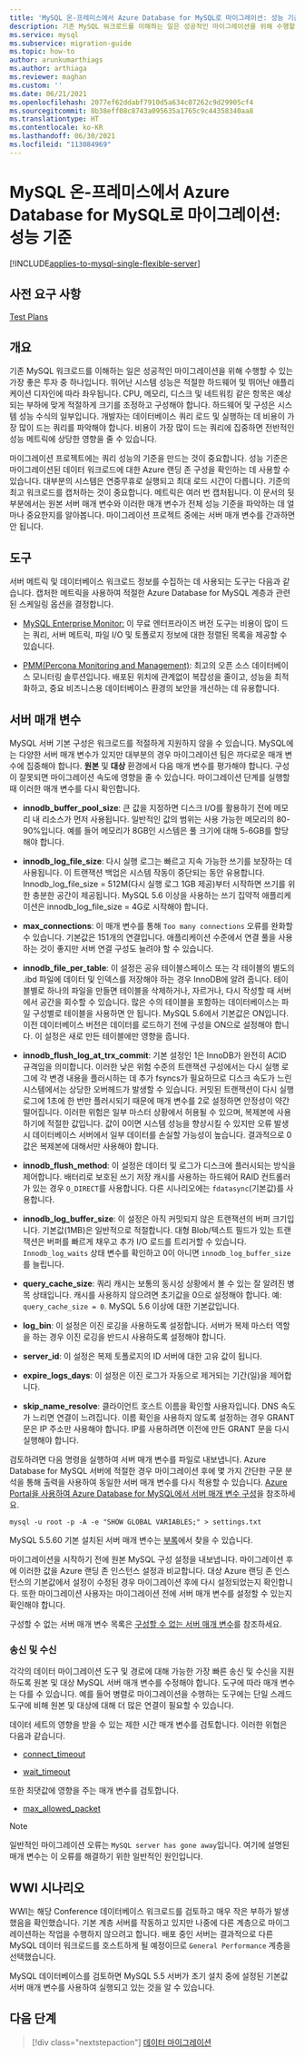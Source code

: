 ```yaml
---
title: 'MySQL 온-프레미스에서 Azure Database for MySQL로 마이그레이션: 성능 기준'
description: 기존 MySQL 워크로드를 이해하는 일은 성공적인 마이그레이션을 위해 수행할 수 있는 가장 좋은 투자 중 하나입니다.
ms.service: mysql
ms.subservice: migration-guide
ms.topic: how-to
author: arunkumarthiags
ms.author: arthiaga
ms.reviewer: maghan
ms.custom: ''
ms.date: 06/21/2021
ms.openlocfilehash: 2077ef62ddabf7910d5a634c07262c9d29905cf4
ms.sourcegitcommit: 8b38eff08c8743a095635a1765c9c44358340aa8
ms.translationtype: HT
ms.contentlocale: ko-KR
ms.lasthandoff: 06/30/2021
ms.locfileid: "113084969"
---
```

# <a name="migrate-mysql-on-premises-to-azure-database-for-mysql-performance-baselines"></a>MySQL 온-프레미스에서 Azure Database for MySQL로 마이그레이션: 성능 기준

[!INCLUDE[applies-to-mysql-single-flexible-server](../../includes/applies-to-mysql-single-flexible-server.md)]

## <a name="prerequisites"></a>사전 요구 사항

[Test Plans](06-test-plans.md)

## <a name="overview"></a>개요

기존 MySQL 워크로드를 이해하는 일은 성공적인 마이그레이션을 위해 수행할 수 있는 가장 좋은 투자 중 하나입니다. 뛰어난 시스템 성능은 적절한 하드웨어 및 뛰어난 애플리케이션 디자인에 따라 좌우됩니다. CPU, 메모리, 디스크 및 네트워킹 같은 항목은 예상되는 부하에 맞게 적절하게 크기를 조정하고 구성해야 합니다. 하드웨어 및 구성은 시스템 성능 수식의 일부입니다. 개발자는 데이터베이스 쿼리 로드 및 실행하는 데 비용이 가장 많이 드는 쿼리를 파악해야 합니다. 비용이 가장 많이 드는 쿼리에 집중하면 전반적인 성능 메트릭에 상당한 영향을 줄 수 있습니다.

마이그레이션 프로젝트에는 쿼리 성능의 기준을 만드는 것이 중요합니다. 성능 기준은 마이그레이션된 데이터 워크로드에 대한 Azure 랜딩 존 구성을 확인하는 데 사용할 수 있습니다. 대부분의 시스템은 연중무휴로 실행되고 최대 로드 시간이 다릅니다. 기준의 최고 워크로드를 캡처하는 것이 중요합니다. 메트릭은 여러 번 캡처됩니다. 이 문서의 뒷부분에서는 원본 서버 매개 변수와 이러한 매개 변수가 전체 성능 기준을 파악하는 데 얼마나 중요한지를 알아봅니다. 마이그레이션 프로젝트 중에는 서버 매개 변수를 간과하면 안 됩니다.

## <a name="tools"></a>도구

서버 메트릭 및 데이터베이스 워크로드 정보를 수집하는 데 사용되는 도구는 다음과 같습니다. 캡처한 메트릭을 사용하여 적절한 Azure Database for MySQL 계층과 관련된 스케일링 옵션을 결정합니다.

  - [MySQL Enterprise Monitor:](https://www.mysql.com/products/enterprise/monitor.html) 이 무료 엔터프라이즈 버전 도구는 비용이 많이 드는 쿼리, 서버 메트릭, 파일 I/O 및 토폴로지 정보에 대한 정렬된 목록을 제공할 수 있습니다.

  - [PMM(Percona Monitoring and Management)](https://www.percona.com/software/database-tools/percona-monitoring-and-management): 최고의 오픈 소스 데이터베이스 모니터링 솔루션입니다. 배포된 위치에 관계없이 복잡성을 줄이고, 성능을 최적화하고, 중요 비즈니스용 데이터베이스 환경의 보안을 개선하는 데 유용합니다.

## <a name="server-parameters"></a>서버 매개 변수

MySQL 서버 기본 구성은 워크로드를 적절하게 지원하지 않을 수 있습니다. MySQL에는 다양한 서버 매개 변수가 있지만 대부분의 경우 마이그레이션 팀은 까다로운 매개 변수에 집중해야 합니다. **원본** 및 **대상** 환경에서 다음 매개 변수를 평가해야 합니다. 구성이 잘못되면 마이그레이션 속도에 영향을 줄 수 있습니다. 마이그레이션 단계를 실행할 때 이러한 매개 변수를 다시 확인합니다.

  - **innodb\_buffer\_pool\_size**: 큰 값을 지정하면 디스크 I/O를 활용하기 전에 메모리 내 리소스가 먼저 사용됩니다. 일반적인 값의 범위는 사용 가능한 메모리의 80-90%입니다. 예를 들어 메모리가 8GB인 시스템은 풀 크기에 대해 5-6GB를 할당해야 합니다.

  - **innodb\_log\_file\_size**: 다시 실행 로그는 빠르고 지속 가능한 쓰기를 보장하는 데 사용됩니다. 이 트랜잭션 백업은 시스템 작동이 중단되는 동안 유용합니다. Innodb\_log\_file\_size = 512M(다시 실행 로그 1GB 제공)부터 시작하면 쓰기를 위한 충분한 공간이 제공됩니다. MySQL 5.6 이상을 사용하는 쓰기 집약적 애플리케이션은 innodb\_log\_file\_size = 4G로 시작해야 합니다.

  - **max\_connections**: 이 매개 변수를 통해 `Too many connections` 오류를 완화할 수 있습니다. 기본값은 151개의 연결입니다. 애플리케이션 수준에서 연결 풀을 사용하는 것이 좋지만 서버 연결 구성도 늘려야 할 수 있습니다.

  - **innodb\_file\_per\_table**: 이 설정은 공유 테이블스페이스 또는 각 테이블의 별도의 .ibd 파일에 데이터 및 인덱스를 저장해야 하는 경우 InnoDB에 알려 줍니다. 테이블별로 하나의 파일을 만들면 테이블을 삭제하거나, 자르거나, 다시 작성할 때 서버에서 공간을 회수할 수 있습니다. 많은 수의 테이블을 포함하는 데이터베이스는 파일 구성별로 테이블을 사용하면 안 됩니다. MySQL 5.6에서 기본값은 ON입니다. 이전 데이터베이스 버전은 데이터를 로드하기 전에 구성을 ON으로 설정해야 합니다. 이 설정은 새로 만든 테이블에만 영향을 줍니다.

  - **innodb\_flush\_log\_at\_trx\_commit**: 기본 설정인 1은 InnoDB가 완전히 ACID 규격임을 의미합니다. 이러한 낮은 위험 수준의 트랜잭션 구성에서는 다시 실행 로그에 각 변경 내용을 플러시하는 데 추가 fsyncs가 필요하므로 디스크 속도가 느린 시스템에서는 상당한 오버헤드가 발생할 수 있습니다. 커밋된 트랜잭션이 다시 실행 로그에 1초에 한 번만 플러시되기 때문에 매개 변수를 2로 설정하면 안정성이 약간 떨어집니다. 이러한 위험은 일부 마스터 상황에서 허용될 수 있으며, 복제본에 사용하기에 적절한 값입니다. 값이 0이면 시스템 성능을 향상시킬 수 있지만 오류 발생 시 데이터베이스 서버에서 일부 데이터를 손실할 가능성이 높습니다. 결과적으로 0 값은 복제본에 대해서만 사용해야 합니다.

  - **innodb\_flush\_method**: 이 설정은 데이터 및 로그가 디스크에 플러시되는 방식을 제어합니다. 배터리로 보호된 쓰기 저장 캐시를 사용하는 하드웨어 RAID 컨트롤러가 있는 경우 `O_DIRECT`를 사용합니다. 다른 시나리오에는 `fdatasync`(기본값)를 사용합니다.

  - **innodb\_log\_buffer\_size**: 이 설정은 아직 커밋되지 않은 트랜잭션의 버퍼 크기입니다. 기본값(1MB)은 일반적으로 적절합니다. 대형 Blob/텍스트 필드가 있는 트랜잭션은 버퍼를 빠르게 채우고 추가 I/O 로드를 트리거할 수 있습니다. `Innodb_log_waits` 상태 변수를 확인하고 0이 아니면 `innodb_log_buffer_size`를 늘립니다.

  - **query\_cache\_size**: 쿼리 캐시는 보통의 동시성 상황에서 볼 수 있는 잘 알려진 병목 상태입니다. 캐시를 사용하지 않으려면 초기값을 0으로 설정해야 합니다. 예: `query_cache_size = 0`. MySQL 5.6 이상에 대한 기본값입니다.

  - **log\_bin**: 이 설정은 이진 로깅을 사용하도록 설정합니다. 서버가 복제 마스터 역할을 하는 경우 이진 로깅을 반드시 사용하도록 설정해야 합니다.

  - **server\_id**: 이 설정은 복제 토폴로지의 ID 서버에 대한 고유 값이 됩니다.

  - **expire\_logs\_days**: 이 설정은 이진 로그가 자동으로 제거되는 기간(일)을 제어합니다.

  - **skip\_name\_resolve**: 클라이언트 호스트 이름을 확인할 사용자입니다. DNS 속도가 느리면 연결이 느려집니다. 이름 확인을 사용하지 않도록 설정하는 경우 GRANT 문은 IP 주소만 사용해야 합니다. IP를 사용하려면 이전에 만든 GRANT 문을 다시 실행해야 합니다.

검토하려면 다음 명령을 실행하여 서버 매개 변수를 파일로 내보냅니다. Azure Database for MySQL 서버에 적절한 경우 마이그레이션 후에 몇 가지 간단한 구문 분석을 통해 출력을 사용하여 동일한 서버 매개 변수를 다시 적용할 수 있습니다. [Azure Portal을 사용하여 Azure Database for MySQL에서 서버 매개 변수 구성](../../howto-server-parameters.md)을 참조하세요.

`mysql -u root -p -A -e "SHOW GLOBAL VARIABLES;" > settings.txt`

MySQL 5.5.60 기본 설치된 서버 매개 변수는 [부록](15-appendix.md#default-server-parameters-mysql-55-and-azure-database-for-mysql)에서 찾을 수 있습니다.

마이그레이션을 시작하기 전에 원본 MySQL 구성 설정을 내보냅니다. 마이그레이션 후에 이러한 값을 Azure 랜딩 존 인스턴스 설정과 비교합니다. 대상 Azure 랜딩 존 인스턴스의 기본값에서 설정이 수정된 경우 마이그레이션 후에 다시 설정되었는지 확인합니다. 또한 마이그레이션 사용자는 마이그레이션 전에 서버 매개 변수를 설정할 수 있는지 확인해야 합니다.

구성할 수 없는 서버 매개 변수 목록은 [구성할 수 없는 서버 매개 변수](../../concepts-server-parameters.md#non-configurable-server-parameters)를 참조하세요.

### <a name="egress-and-ingress"></a>송신 및 수신

각각의 데이터 마이그레이션 도구 및 경로에 대해 가능한 가장 빠른 송신 및 수신을 지원하도록 원본 및 대상 MySQL 서버 매개 변수를 수정해야 합니다. 도구에 따라 매개 변수는 다를 수 있습니다. 예를 들어 병렬로 마이그레이션을 수행하는 도구에는 단일 스레드 도구에 비해 원본 및 대상에 대해 더 많은 연결이 필요할 수 있습니다.

데이터 세트의 영향을 받을 수 있는 제한 시간 매개 변수를 검토합니다. 이러한 위협은 다음과 같습니다.

  - [connect\_timeout](https://dev.mysql.com/doc/refman/8.0/en/server-system-variables.html#sysvar_connect_timeout)

  - [wait\_timeout](https://dev.mysql.com/doc/refman/8.0/en/server-system-variables.html#sysvar_wait_timeout)

또한 최댓값에 영향을 주는 매개 변수를 검토합니다.

  - [max\_allowed\_packet](https://dev.mysql.com/doc/refman/8.0/en/server-system-variables.html#sysvar_max_allowed_packet)

> [!NOTE]
> 일반적인 마이그레이션 오류는 `MySQL server has gone away`입니다. 여기에 설명된 매개 변수는 이 오류를 해결하기 위한 일반적인 원인입니다.

## <a name="wwi-scenario"></a>WWI 시나리오

WWI는 해당 Conference 데이터베이스 워크로드를 검토하고 매우 작은 부하가 발생했음을 확인했습니다. 기본 계층 서버를 작동하고 있지만 나중에 다른 계층으로 마이그레이션하는 작업을 수행하지 않으려고 합니다. 배포 중인 서버는 결과적으로 다른 MySQL 데이터 워크로드를 호스트하게 될 예정이므로 `General Performance` 계층을 선택했습니다.

MySQL 데이터베이스를 검토하면 MySQL 5.5 서버가 초기 설치 중에 설정된 기본값 서버 매개 변수를 사용하여 실행되고 있는 것을 알 수 있습니다.

## <a name="next-steps"></a>다음 단계

> [!div class="nextstepaction"]
> [데이터 마이그레이션](./08-data-migration.md)
